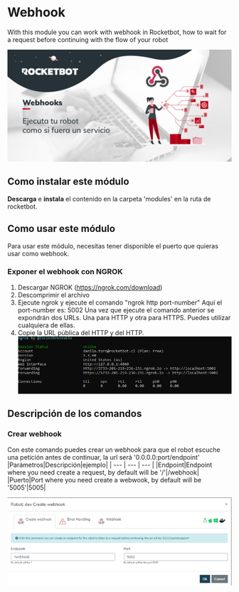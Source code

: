 



# Webhook
  
With this module you can work with webhook in Rocketbot, how to wait for a request before continuing with the flow of 
your robot  
  
![banner](/docs/imgs/Banner_Webhook.png)
## Como instalar este módulo
  
__Descarga__ e __instala__ el contenido en la carpeta 'modules' en la ruta de rocketbot.  




## Como usar este módulo
Para usar este módulo, necesitas tener disponible el puerto que quieras usar como webhook.


### Exponer el webhook con NGROK
1. Descargar NGROK (https://ngrok.com/download)
2. Descomprimir el archivo
3. Ejecute 
ngrok y ejecute el comando "ngrok http port-number" Aquí el port-number es: 5002
Una vez que ejecute el comando anterior
 se expondrán dos URLs. Una para HTTP y otra para HTTPS. Puedes utilizar cualquiera de ellas.
4. Copie la URL pública 
del HTTP y del HTTP.
![NGROK](imgs/ngrok.png)


## Descripción de los comandos

### Crear webhook
  
Con este comando puedes crear un webhook para que el robot escuche una petición antes de continuar, la url será 
'0.0.0.0:port/endpoint'
|Parámetros|Descripción|ejemplo|
| --- | --- | --- |
|Endpoint|Endpoint where you need create a request, by default will be '/'|/webhook|
|Puerto|Port where you need create a webwook, by default will be '5005'|5005|
  
![create_endpoint](imgs/create_endpoint.png)
